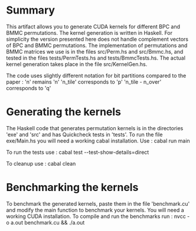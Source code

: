 # Summary

This artifact allows you to generate CUDA kernels for different BPC and BMMC permutations. The kernel generation is written in Haskell. For simplicity the version presented here does not handle complement vectors of BPC and BMMC permutations. The implementation of permutations and BMMC matrices we use is in the files src/Perm.hs and src/Bmmc.hs, and tested in the files tests/PermTests.hs and tests/BmmcTests.hs. The actual kernel generation takes place in the file src/KernelGen.hs. 

The code uses slightly different notation for bit partitions compared to the paper : 
  'n' remains 'n'
  'n_tile' corresponds to 'p'
  'n_tile - n_over' corresponds to 'q'

# Generating the kernels

The Haskell code that generates permutation kernels is in the directories 'exe' and 'src' and has Quickcheck tests in 'tests'. To run the file exe/Main.hs you will need a working cabal installation. Use :
cabal run main

To run the tests use :
cabal test --test-show-details=direct

To cleanup use :
cabal clean

# Benchmarking the kernels

To benchmark the generated kernels, paste them in the file 'benchmark.cu' and modify the main function to benchmark your kernels. You will need a working CUDA installation. To compile and run the benchmarks run :
nvcc -o a.out benchmark.cu && ./a.out


